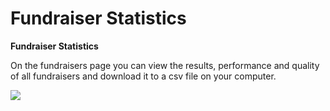 # Fundraiser Statistics

**Fundraiser Statistics**

On the fundraisers page you can view the results, performance and
quality of all fundraisers and download it to a csv file on your
computer.

![](https://waysact.zendesk.com/hc/en-us/article_attachments/200860070/Untitled.png)

 
